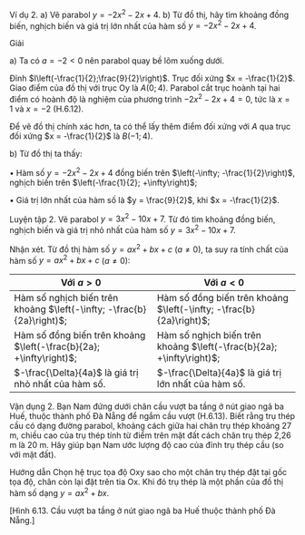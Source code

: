 Ví dụ 2. a) Vẽ parabol $y = -2x^2 - 2x + 4$.
b) Từ đồ thị, hãy tìm khoảng đồng biến, nghịch biến và giá trị lớn nhất của hàm số $y = -2x^2 - 2x + 4$.

Giải

a) Ta có $a = -2 < 0$ nên parabol quay bề lõm xuống dưới.

Đỉnh $I\left(-\frac{1}{2};\frac{9}{2}\right)$. Trục đối xứng $x = -\frac{1}{2}$. Giao điểm của đồ thị với trục Oy là $A(0; 4)$. Parabol cắt trục hoành tại hai điểm có hoành độ là nghiệm của phương trình $-2x^2 - 2x + 4 = 0$, tức là $x = 1$ và $x = -2$ (H.6.12).

Để vẽ đồ thị chính xác hơn, ta có thể lấy thêm điểm đối xứng với $A$ qua trục đối xứng $x = -\frac{1}{2}$ là $B(-1; 4)$.

b) Từ đồ thị ta thấy:

• Hàm số $y = -2x^2 - 2x + 4$ đồng biến trên $\left(-\infty; -\frac{1}{2}\right)$, nghịch biến trên $\left(-\frac{1}{2}; +\infty\right)$;

• Giá trị lớn nhất của hàm số là $y = \frac{9}{2}$, khi $x = -\frac{1}{2}$.

Luyện tập 2. Vẽ parabol $y = 3x^2 - 10x + 7$. Từ đó tìm khoảng đồng biến, nghịch biến và giá trị nhỏ nhất của hàm số $y = 3x^2 - 10x + 7$.

Nhận xét. Từ đồ thị hàm số $y = ax^2 + bx + c$ $(a \neq 0)$, ta suy ra tính chất của hàm số $y = ax^2 + bx + c$ $(a \neq 0)$:

| Với $a > 0$ | Với $a < 0$ |
|-------------|-------------|
| Hàm số nghịch biến trên khoảng $\left(-\infty; -\frac{b}{2a}\right)$; | Hàm số đồng biến trên khoảng $\left(-\infty; -\frac{b}{2a}\right)$; |
| Hàm số đồng biến trên khoảng $\left(-\frac{b}{2a}; +\infty\right)$; | Hàm số nghịch biến trên khoảng $\left(-\frac{b}{2a}; +\infty\right)$; |
| $-\frac{\Delta}{4a}$ là giá trị nhỏ nhất của hàm số. | $-\frac{\Delta}{4a}$ là giá trị lớn nhất của hàm số. |

Vận dụng 2. Bạn Nam đứng dưới chân cầu vượt ba tầng ở nút giao ngã ba Huế, thuộc thành phố Đà Nẵng để ngắm cầu vượt (H.6.13). Biết rằng trụ thép cầu có dạng đường parabol, khoảng cách giữa hai chân trụ thép khoảng 27 m, chiều cao của trụ thép tính từ điểm trên mặt đất cách chân trụ thép 2,26 m là 20 m.
Hãy giúp bạn Nam ước lượng độ cao của đỉnh trụ thép cầu (so với mặt đất).

Hướng dẫn
Chọn hệ trục tọa độ Oxy sao cho một chân trụ thép đặt tại gốc tọa độ, chân còn lại đặt trên tia Ox. Khi đó trụ thép là một phần của đồ thị hàm số dạng $y = ax^2 + bx$.

[Hình 6.13. Cầu vượt ba tầng ở nút giao ngã ba Huế thuộc thành phố Đà Nẵng.]